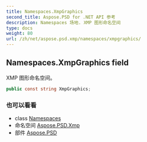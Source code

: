 ```yaml
---
title: Namespaces.XmpGraphics
second_title: Aspose.PSD for .NET API 参考
description: Namespaces 场地. XMP 图形命名空间
type: docs
weight: 80
url: /zh/net/aspose.psd.xmp/namespaces/xmpgraphics/
---
```

## Namespaces.XmpGraphics field

XMP 图形命名空间。

```csharp
public const string XmpGraphics;
```

### 也可以看看

* class [Namespaces](../)
* 命名空间 [Aspose.PSD.Xmp](../../namespaces/)
* 部件 [Aspose.PSD](../../../)


